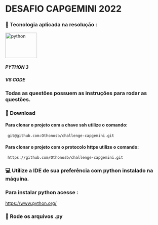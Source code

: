 # DESAFIO CAPGEMINI 2022



### :rocket: Tecnologia aplicada na resolução : 

  <img  align="center" alt="python" height="80" width="100" src="https://cdn.jsdelivr.net/gh/devicons/devicon/icons/python/python-original-wordmark.svg" /> 

##### PYTHON 3 
##### VS CODE

### Todas as questões possuem as instruções para rodar as questões.
### :floppy_disk:  Download 
####  Para clonar o projeto com a chave ssh utilize o comando:
     git@github.com:Othonosb/challenge-capgemini.git
####  Para clonar o projeto com o protocolo https utilize o comando:
     https://github.com/Othonosb/challenge-capgemini.git

### :computer:  Utilize a IDE de sua preferência com python instalado na máquina.

### Para instalar python acesse : 
<a href="https://www.python.org/">https://www.python.org/</a>

### :round_pushpin: Rode os arquivos .py


